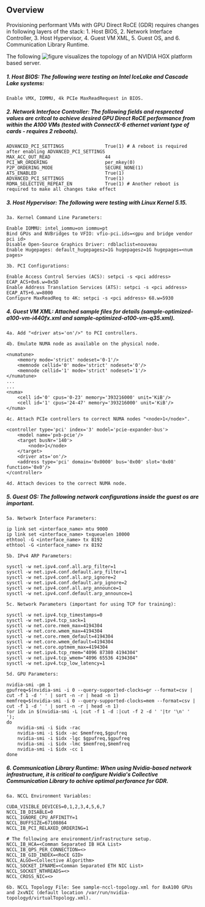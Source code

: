 ## Overview

Provisioning performant VMs with GPU Direct RoCE (GDR) requires changes in following layers of the stack: 1. Host BIOS, 2. Network Interface Controller, 3. Host Hypervisor, 4. Guest VM XML, 5. Guest OS, and 6. Communication Library Runtime. 

The following ![figure](https://github.com/apoorvemohan/HCIR/blob/main/vela_asplos2025/vmsetup/compute-topology.png) visualizes the topology of an NVIDIA HGX platform based server.

##### 1. Host BIOS: The following were testing on Intel IceLake and Cascade Lake systems:
```
Enable VMX, IOMMU, 4k PCIe MaxReadRequest in BIOS.
```

##### 2. Network Interface Controller: The following fields and resprected values are critcal to achieve desired GPU Direct RoCE performance from within the A100 VMs (tested with ConnectX-6 ethernet variant type of cards - requires 2 reboots).
```
ADVANCED_PCI_SETTINGS               True(1) # A reboot is required after enabling ADVANCED_PCI_SETTINGS
MAX_ACC_OUT_READ                    44
PCI_WR_ORDERING                     per_mkey(0)
P2P_ORDERING_MODE                   SECURE_NONE(1)
ATS_ENABLED                         True(1)
ADVANCED_PCI_SETTINGS               True(1)
RDMA_SELECTIVE_REPEAT_EN            True(1)	# Another reboot is required to make all changes take effect
```

##### 3. Host Hypervisor: The following were testing with Linux Kernel 5.15.
```
3a. Kernel Command Line Parameters:

Enable IOMMU: intel_iommu=on iommu=pt
Bind GPUs and NVBridges to VFIO: vfio-pci.ids=<gpu and bridge vendor pci id>
Disable Open-Source Graphics Driver: rdblaclist=nouveau
Enable Hugepages: default_hugepagesz=1G hugepagesz=1G hugepages=<num pages>

3b. PCI Configurations:

Enable Access Control Servies (ACS): setpci -s <pci address> ECAP_ACS+0x6.w=0x5D
Enable Address Translation Services (ATS): setpci -s <pci address> ECAP_ATS+6.w=8000
Configure MaxReadReq to 4K: setpci -s <pci address> 68.w=5930
```
	
##### 4. Guest VM XML: Attached sample files for details (sample-optimized-a100-vm-i440fx.xml and sample-optimized-a100-vm-q35.xml).
```
4a. Add "<driver ats='on'/>" to PCI controllers.

4b. Emulate NUMA node as available on the physical node.

<numatune>
	<memory mode='strict' nodeset='0-1'/>
	<memnode cellid='0' mode='strict' nodeset='0'/>
	<memnode cellid='1' mode='strict' nodeset='1'/>
</numatune>
...
...
<numa>
	<cell id='0' cpus='0-23' memory='393216000' unit='KiB'/>
	<cell id='1' cpus='24-47' memory='393216000' unit='KiB'/>
</numa>

4c. Attach PCIe controllers to correct NUMA nodes "<node>1</node>".

<controller type='pci' index='3' model='pcie-expander-bus'>
	<model name='pxb-pcie'/>
	<target busNr='140'>
		<node>1</node>
	</target>
	<driver ats='on'/>
	<address type='pci' domain='0x0000' bus='0x00' slot='0x08' function='0x0'/>
</controller>

4d. Attach devices to the correct NUMA node.
```

##### 5. Guest OS: The following network configurations inside the guest os are important.
```
5a. Network Interface Parameters:

ip link set <interface_name> mtu 9000
ip link set <interface_name> txqueuelen 10000
ethtool -G <interface_name> tx 8192
ethtool -G <interface_name> rx 8192

5b. IPv4 ARP Parameters:

sysctl -w net.ipv4.conf.all.arp_filter=1
sysctl -w net.ipv4.conf.default.arp_filter=1
sysctl -w net.ipv4.conf.all.arp_ignore=2
sysctl -w net.ipv4.conf.default.arp_ignore=2
sysctl -w net.ipv4.conf.all.arp_announce=1
sysctl -w net.ipv4.conf.default.arp_announce=1

5c. Network Parameters (important for using TCP for training):

sysctl -w net.ipv4.tcp_timestamps=0
sysctl -w net.ipv4.tcp_sack=1
sysctl -w net.core.rmem_max=4194304
sysctl -w net.core.wmem_max=4194304 
sysctl -w net.core.rmem_default=4194304
sysctl -w net.core.wmem_default=4194304
sysctl -w net.core.optmem_max=4194304
sysctl -w net.ipv4.tcp_rmem="4096 87380 4194304"
sysctl -w net.ipv4.tcp_wmem="4096 65536 4194304"
sysctl -w net.ipv4.tcp_low_latency=1

5d. GPU Parameters:

nvidia-smi -pm 1 
gpufreq=$(nvidia-smi -i 0 --query-supported-clocks=gr --format=csv | cut -f 1 -d ' ' | sort -n -r | head -n 1)
memfreq=$(nvidia-smi -i 0 --query-supported-clocks=mem --format=csv | cut -f 1 -d ' ' | sort -n -r | head -n 1)
for idx in $(nvidia-smi -L |cut -f 1 -d :|cut -f 2 -d ' '|tr '\n' ' ');
do
	nvidia-smi -i $idx -rac 
	nvidia-smi -i $idx -ac $memfreq,$gpufreq 
	nvidia-smi -i $idx -lgc $gpufreq,$gpufreq 
	nvidia-smi -i $idx -lmc $memfreq,$memfreq 
	nvidia-smi -i $idx -cc 1 
done
```

##### 6. Communication Library Runtime: When using Nvidia-based network infrastructure, it is critical to configure Nvidia's Collective Communication Library to achive optimal perforance for GDR.
```
6a. NCCL Environment Variables:

CUDA_VISIBLE_DEVICES=0,1,2,3,4,5,6,7
NCCL_IB_DISABLE=0
NCCL_IGNORE_CPU_AFFINITY=1
NCCL_BUFFSIZE=67108864 
NCCL_IB_PCI_RELAXED_ORDERING=1

# The following are environment/infrastructure setup.
NCCL_IB_HCA=<Comman Separated IB HCA List>
NCCL_IB_QPS_PER_CONNECTION=<>
NCCL_IB_GID_INDEX=<RoCE GID>
NCCL_ALGO=<Collective Algorithm>
NCCL_SOCKET_IFNAME=<Comman Separated ETH NIC List>
NCCL_SOCKET_NTHREADS=<>
NCCL_CROSS_NIC=<>

6b. NCCL Topology File: See sample-nccl-topology.xml for 8xA100 GPUs and 2xvNIC (default location /var/run/nvidia-topologyd/virtualTopology.xml).
```
